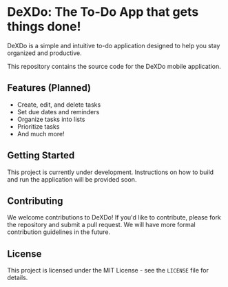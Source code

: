 # DeXDo: The To-Do App that gets things done!

DeXDo is a simple and intuitive to-do application designed to help you stay organized and productive.

This repository contains the source code for the DeXDo mobile application.

## Features (Planned)

* Create, edit, and delete tasks
* Set due dates and reminders
* Organize tasks into lists
* Prioritize tasks
* And much more!

## Getting Started

This project is currently under development. Instructions on how to build and run the application will be provided soon.

## Contributing

We welcome contributions to DeXDo! If you'd like to contribute, please fork the repository and submit a pull request. We will have more formal contribution guidelines in the future.

## License

This project is licensed under the MIT License - see the `LICENSE` file for details.
